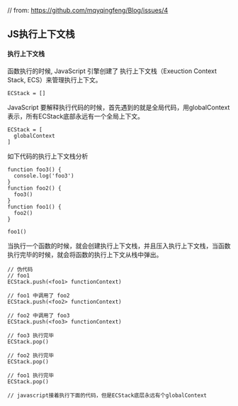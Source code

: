 // from: https://github.com/mqyqingfeng/Blog/issues/4
## JS执行上下文栈


#### 执行上下文栈
函数执行的时候, JavaScript 引擎创建了 执行上下文栈（Exeuction Context Stack, ECS）来管理执行上下文。

```
ECStack = []
```
JavaScript 要解释执行代码的时候，首先遇到的就是全局代码，用globalContext表示，所有ECStack底部永远有一个全局上下文。

```
ECStack = [
  globalContext
]
```

如下代码的执行上下文栈分析
```
function foo3() {
  console.log('foo3')
}
function foo2() {
  foo3()
}
function foo1() {
  foo2()
}

foo1()
```
当执行一个函数的时候，就会创建执行上下文栈，并且压入执行上下文栈，当函数执行完毕的时候，就会将函数的执行上下文从栈中弹出。

```
// 伪代码
// foo1
ECStack.push(<foo1> functionContext)

// foo1 中调用了 foo2
ECStack.push(<foo2> functionContext)

// foo2 中调用了 foo3
ECStack.push(<foo3> functionContext)

// foo3 执行完毕
ECStack.pop()

// foo2 执行完毕
ECStack.pop()

// foo1 执行完毕
ECStack.pop()

// javascript接着执行下面的代码，但是ECStack底层永远有个globalContext
```